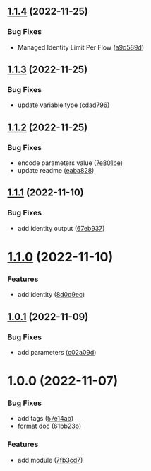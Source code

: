 ## [1.1.4](https://github.com/data-platform-hq/terraform-azurerm-logic-app-workflow/compare/v1.1.3...v1.1.4) (2022-11-25)


### Bug Fixes

* Managed Identity Limit Per Flow ([a9d589d](https://github.com/data-platform-hq/terraform-azurerm-logic-app-workflow/commit/a9d589dab2400a92e67ce841b13018aefd80e60d))

## [1.1.3](https://github.com/data-platform-hq/terraform-azurerm-logic-app-workflow/compare/v1.1.2...v1.1.3) (2022-11-25)


### Bug Fixes

* update variable type ([cdad796](https://github.com/data-platform-hq/terraform-azurerm-logic-app-workflow/commit/cdad796c42d0aaf336855e9251830de1a9fa0b44))

## [1.1.2](https://github.com/data-platform-hq/terraform-azurerm-logic-app-workflow/compare/v1.1.1...v1.1.2) (2022-11-25)


### Bug Fixes

* encode parameters value ([7e801be](https://github.com/data-platform-hq/terraform-azurerm-logic-app-workflow/commit/7e801be10102780186f4e5ca2d051b1e3dd57291))
* update readme ([eaba828](https://github.com/data-platform-hq/terraform-azurerm-logic-app-workflow/commit/eaba8284a5c5a53a367fef3a61fffe7b9c3ed224))

## [1.1.1](https://github.com/data-platform-hq/terraform-azurerm-logic-app-workflow/compare/v1.1.0...v1.1.1) (2022-11-10)


### Bug Fixes

* add identity output ([67eb937](https://github.com/data-platform-hq/terraform-azurerm-logic-app-workflow/commit/67eb93712502f7784e33a12cddc8dbbc2f3359af))

# [1.1.0](https://github.com/data-platform-hq/terraform-azurerm-logic-app-workflow/compare/v1.0.1...v1.1.0) (2022-11-10)


### Features

* add identity ([8d0d9ec](https://github.com/data-platform-hq/terraform-azurerm-logic-app-workflow/commit/8d0d9ec25135aa49162b3d3aa97a4e6c6d3c43f9))

## [1.0.1](https://github.com/data-platform-hq/terraform-azurerm-logic-app-workflow/compare/v1.0.0...v1.0.1) (2022-11-09)


### Bug Fixes

* add parameters ([c02a09d](https://github.com/data-platform-hq/terraform-azurerm-logic-app-workflow/commit/c02a09dcce5d99aab493206d699bc5ab69abc456))

# 1.0.0 (2022-11-07)


### Bug Fixes

* add tags ([57e14ab](https://github.com/data-platform-hq/terraform-azurerm-logic-app-workflow/commit/57e14ab272e8b64185651060d09f03acc84245db))
* format doc ([61bb23b](https://github.com/data-platform-hq/terraform-azurerm-logic-app-workflow/commit/61bb23bca2c5b98d27bf24f0600673da834b77d9))


### Features

* add module ([7fb3cd7](https://github.com/data-platform-hq/terraform-azurerm-logic-app-workflow/commit/7fb3cd73f2b869d33e77e1df8e38c4ddb878c981))
